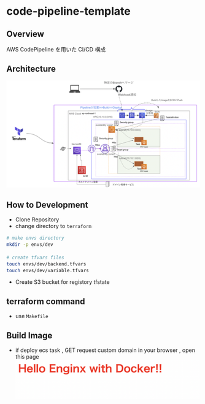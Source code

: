 # code-pipeline-template

## Overview

AWS CodePipeline を用いた CI/CD 構成

## Architecture

![alt text](image.png)

## How to Development

- Clone Repository
- change directory to `terraform`

```sh
# make envs directory
mkdir -p envs/dev

# create tfvars files
touch envs/dev/backend.tfvars
touch envs/dev/variable.tfvars
```

- Create S3 bucket for registory tfstate

## terraform command

- use `Makefile`

## Build Image

- if deploy ecs task , GET request custom domain in your browser , open this page
  ![alt text](image-1.png)
